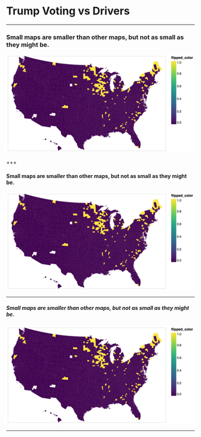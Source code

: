 # Trump Voting vs Drivers


---

### Small maps are smaller than other maps, but not as small as they might be.

![Small](img/small.png)

+++

#### Small maps are smaller than other maps, but not as small as they might be.

![Small](img/small.png)

---

##### Small maps are smaller than other maps, but not as small as they might be.

![Small](img/small.png)

---
